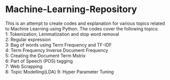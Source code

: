 # Machine-Learning-Repository
This is an attempt to create codes and explanation for various topics related to Machine Learning using Python. The codes cover the following topics:  
1: Tokenization, Lemmatization and stop word removal  
2: Regular expression  
3: Bag of words using Term Frequency and TF-IDF  
4: Term Frequency Inverse Document Frequency  
5: Creating the Document Term Mstrix  
6: Part of Speech (POS) tagging  
7: Web Scrapping  
8: Topic Modelling(LDA)
9: Hyper Parameter Tuning
